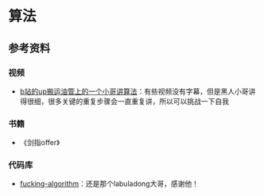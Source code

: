 # 算法

## 参考资料
### 视频
- [b站的up搬运油管上的一个小哥讲算法](https://space.bilibili.com/14089380/video)：有些视频没有字幕，但是黑人小哥讲得很细，很多关键的重复步骤会一直重复讲，所以可以挑战一下自我
### 书籍
- 《剑指offer》
### 代码库
- [fucking-algorithm](https://github.com/labuladong/fucking-algorithm)：还是那个labuladong大哥，感谢他！